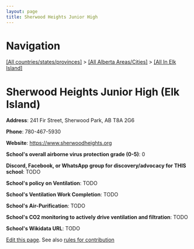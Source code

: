```yaml
---
layout: page
title: Sherwood Heights Junior High
---
```

# Navigation

[[All countries/states/provinces]](../../..) > [[All Alberta Areas/Cities]](../..) > [[All In Elk Island]](..)

# Sherwood Heights Junior High (Elk Island)

**Address**: 241 Fir Street, Sherwood Park, AB T8A 2G6

**Phone**: 780-467-5930

**Website**: <https://www.sherwoodheights.org>

**School's overall airborne virus protection grade (0-5)**: 0

**Discord, Facebook, or WhatsApp group for discovery/advocacy for THIS school**: TODO

**School's policy on Ventilation**: TODO

**School's Ventilation Work Completion**: TODO

**School's Air-Purification**: TODO

**School's CO2 monitoring to actively drive ventilation and filtration**: TODO

**School's Wikidata URL**: TODO


[Edit this page](https://github.com/ventilate-schools/AB/edit/main/./Elk_Island/Sherwood_Heights_Junior_High.md). See also [rules for contribution](../../../contribution-rules/)